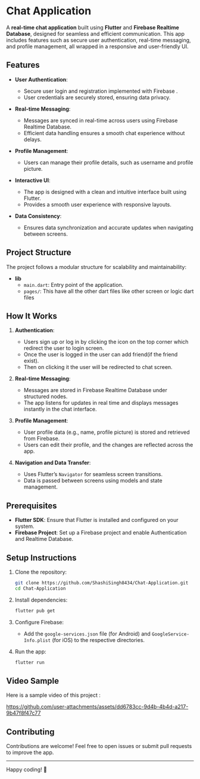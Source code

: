 # Chat Application

A **real-time chat application** built using **Flutter** and **Firebase Realtime Database**, designed for seamless and efficient communication. This app includes features such as secure user authentication, real-time messaging, and profile management, all wrapped in a responsive and user-friendly UI.

## Features

- **User Authentication**:
  - Secure user login and registration implemented with Firebase .
  - User credentials are securely stored, ensuring data privacy.

- **Real-time Messaging**:
  - Messages are synced in real-time across users using Firebase Realtime Database.
  - Efficient data handling ensures a smooth chat experience without delays.

- **Profile Management**:
  - Users can manage their profile details, such as username and profile picture.

- **Interactive UI**:
  - The app is designed with a clean and intuitive interface built using Flutter.
  - Provides a smooth user experience with responsive layouts.

- **Data Consistency**:
  - Ensures data synchronization and accurate updates when navigating between screens.

## Project Structure

The project follows a modular structure for scalability and maintainability:

- **lib**
  - `main.dart`: Entry point of the application.
  - `pages/`: This have all the other dart files like other screen or logic dart files

## How It Works

1. **Authentication**:
   - Users sign up or log in by clicking the icon on the top corner which redirect the user to login screen.
   - Once the user is logged in the user can add friend(if the friend exist).
   - Then on clicking it the user will be redirected to chat screen.

2. **Real-time Messaging**:
   - Messages are stored in Firebase Realtime Database under structured nodes.
   - The app listens for updates in real time and displays messages instantly in the chat interface.

3. **Profile Management**:
   - User profile data (e.g., name, profile picture) is stored and retrieved from Firebase.
   - Users can edit their profile, and the changes are reflected across the app.

4. **Navigation and Data Transfer**:
   - Uses Flutter’s `Navigator` for seamless screen transitions.
   - Data is passed between screens using models and state management.

## Prerequisites

- **Flutter SDK**: Ensure that Flutter is installed and configured on your system.
- **Firebase Project**: Set up a Firebase project and enable Authentication and Realtime Database.

## Setup Instructions

1. Clone the repository:
   ```bash
   git clone https://github.com/ShashiSingh8434/Chat-Application.git
   cd Chat-Application
   ```

2. Install dependencies:
   ```bash
   flutter pub get
   ```

3. Configure Firebase:
   - Add the `google-services.json` file (for Android) and `GoogleService-Info.plist` (for iOS) to the respective directories.

4. Run the app:
   ```bash
   flutter run
   ```

## Video Sample

Here is a sample video of this project :

https://github.com/user-attachments/assets/dd6783cc-9d4b-4b4d-a217-9b47f8f47c77

## Contributing

Contributions are welcome! Feel free to open issues or submit pull requests to improve the app.

-----

Happy coding! 🚀


